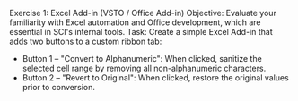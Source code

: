 ﻿Exercise 1: Excel Add-in (VSTO / Office Add-in)
Objective: Evaluate your familiarity with Excel automation and Office development, which are essential in SCI's internal tools.
Task:
Create a simple Excel Add-in that adds two buttons to a custom ribbon tab:
- Button 1 – "Convert to Alphanumeric": When clicked, sanitize the selected cell range by removing all non-alphanumeric characters.
- Button 2 – "Revert to Original": When clicked, restore the original values prior to conversion.
